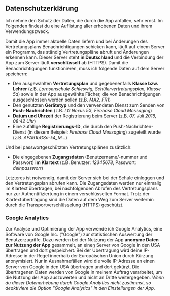 Datenschutzerklärung
--------------------

Ich nehme den Schutz der Daten, die durch die App anfallen, sehr ernst. Im Folgenden findest du eine Auflistung aller
 erhobenen Daten und ihrem Verwendungszweck.

Damit die App immer aktuelle Daten liefern und bei Änderungen des Vertretungsplans Benachrichtigungen schicken kann,
läuft auf einem Server ein Programm, das ständig Vertretungspläne abruft und Änderungen erkennen kann. Dieser Server
steht **in Deutschland** und die Verbindung der App zum Server läuft **verschlüsselt** ab (HTTPS). Damit die
Benachrichtigungen funktionieren, muss ich folgende Daten auf dem Server speichern:

- Den ausgewählten **Vertretungsplan** und gegebenenfalls **Klasse bzw. Lehrer** (z.B. *Lornsenschule Schleswig,
Schülervertretungsplan, Klasse 5a*) sowie in der App ausgewählte Fächer, die von Benachrichtigungen ausgeschlossen
werden sollen (z.B. *MA2, FR1*)
- Den genutzten **Gerätetyp** und den verwendeten Dienst zum Senden von **Push-Nachrichten** (z.B. *LG Nexus 5X,
Firebase Cloud Messaging*)
- **Datum und Uhrzeit** der Registrierung beim Server (z.B. *07. Juli 2016, 08:42 Uhr*)
- Eine zufällige **Registrierungs-ID**, die durch den Push-Nachrichten-Dienst (in diesem Beispiel: *Firebase Cloud
Messaging*) zugeteilt wurde (z.B. *APA91bGSa-k4_M...*)

Und bei passwortgeschützten Vertretungsplänen zusätzlich:

- Die eingegebenen **Zugangsdaten** (Benutzername/-nummer und Passwort) **im Klartext** (z.B. Benutzer: *12345678*,
Passwort: *deinpasswort*)

Letzteres ist notwendig, damit der Server sich bei der Schule einloggen und den Vertretungsplan abrufen kann. Die
Zugangsdaten werden nur einmalig im Klartext übertragen, bei nachfolgenden Abrufen des Vertretungsplans nur zur
Authentifiziertung in einem verschlüsselten Format. Trotz der Klartextübertragung sind die Daten auf dem Weg zum Server
weiterhin durch die Transportverschlüsselung (HTTPS) geschützt.

### Google Analytics

Zur Analyse und Optimierung der App verwende ich Google Analytics, eine Software von Google Inc. ("Google") zur
statistischen Auswertung der Benutzerzugriffe. Dazu werden bei der Nutzung der App **anonyme Daten zur Nutzung der App**
gesammelt, an einen Server von Google in den USA übertragen und dort gespeichert. Bei der Übertragung wird deine
IP-Adresse in der Regel innerhalb der Europäischen Union durch Kürzung anonymisiert. Nur in Ausnahmefällen wird die
volle IP-Adresse an einen Server von Google in den USA übertragen und dort gekürzt. Die übertragenen Daten werden von
 Google in meinem Auftrag verarbeitet, um die Nutzung der App auszuwerten und nicht an Dritte weitergegeben. *Wenn du
 dieser Datenerhebung durch Google Analytics nicht zustimmst, so deaktiviere die Option "Google Analytics" in den
 Einstellungen der App.*
